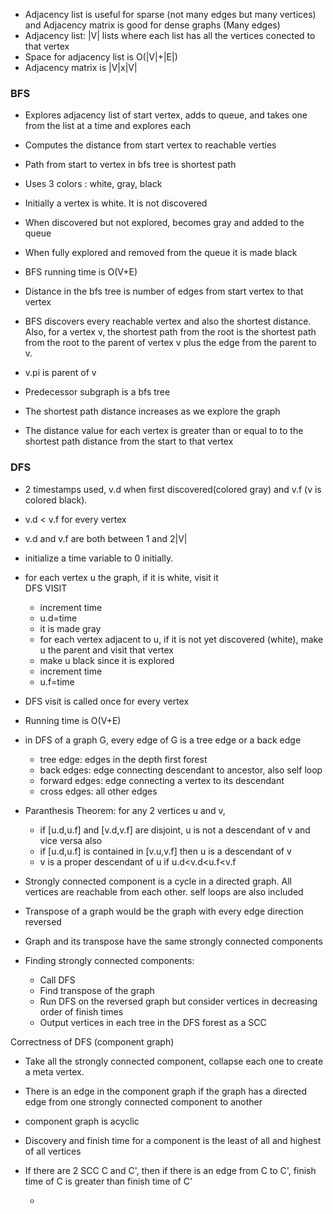 * Adjacency list is useful for sparse (not many edges but many vertices) and Adjacency matrix is good for dense graphs (Many edges)  
* Adjacency list: |V| lists where each list has all the vertices conected to that vertex  
* Space for adjacency list is O(|V|+|E|)  
* Adjacency matrix is |V|x|V|  
  
### BFS  
* Explores adjacency list of start vertex, adds to queue, and takes one from the list at a time and explores each  
* Computes the distance from start vertex to reachable verties  
* Path from start to vertex in bfs tree is shortest path  
  
* Uses 3 colors : white, gray, black  
* Initially a vertex is white. It is not discovered  
* When discovered but not explored, becomes gray and added to the queue  
* When fully explored and removed from the queue it is made black  
  
* BFS running time is O(V+E)  
* Distance in the bfs tree is number of edges from start vertex to that vertex  
  
* BFS discovers every reachable vertex and also the shortest distance. Also, for a vertex v, the shortest path from the root is the shortest path from the root to the parent of vertex v plus the edge from the parent to v.  
* v.pi is parent of v  
* Predecessor subgraph is a bfs tree  
* The shortest path distance increases as we explore the graph  
* The distance value for each vertex is greater than or equal to to the shortest path distance from the start to that vertex  
  
### DFS  
* 2 timestamps used, v.d when first discovered(colored gray) and v.f (v is colored black).  
* v.d < v.f for every vertex  
* v.d and v.f are both between 1 and 2|V|  
* initialize a time variable to 0 initially.  
* for each vertex u  the graph, if it is white, visit it  
  DFS VISIT  
  * increment time  
  * u.d=time  
  * it is made gray  
  * for each vertex adjacent to u, if it is not yet discovered (white), make u the parent and visit that vertex  
  * make u black since it is explored  
  * increment time  
  * u.f=time    
    
* DFS visit is called once for every vertex  
* Running time is O(V+E)  
  
* in DFS of a graph G, every edge of G is a tree edge or a back edge  
  * tree edge: edges in the depth first forest  
  * back edges: edge connecting descendant to ancestor, also self loop  
  * forward edges: edge connecting a vertex to its descendant  
  * cross edges: all other edges  
    
* Paranthesis Theorem: for any 2 vertices u and v,  
  * if [u.d,u.f] and [v.d,v.f] are disjoint, u is not a descendant of v and vice versa also  
  * if [u.d,u.f] is contained in [v.u,v.f] then u is a descendant of v  
  * v is a proper descendant of u if u.d<v.d<u.f<v.f  
    
* Strongly connected component is a cycle in a directed graph. All vertices are reachable from each other. self loops are also included  
* Transpose of a graph would be the graph with every edge direction reversed  
* Graph and its transpose have the same strongly connected components  
  
* Finding strongly connected components:  
  * Call DFS  
  * Find transpose of the graph  
  * Run DFS on the reversed graph but consider vertices in decreasing order of finish times  
  * Output vertices in each tree in the DFS forest as a SCC  
    
Correctness of DFS (component graph)  
* Take all the strongly connected component, collapse each one to create a meta vertex.  
* There is an edge in the component graph if the graph has a directed edge from one strongly connected component to another  
* component graph is acyclic  
  
* Discovery and finish time for a component is the least of all and highest of all vertices  
* If there are 2 SCC C and C', then if there is an edge from C to C', finish time of C is greater than finish time of C'  

  * 

  
  



